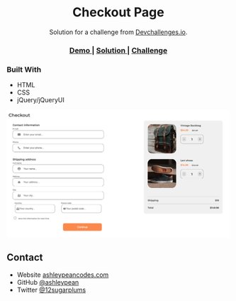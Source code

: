 <h1 align="center">Checkout Page</h1>

<div align="center">
   Solution for a challenge from  <a href="http://devchallenges.io" target="_blank">Devchallenges.io</a>.
</div>

<div align="center">
  <h3>
    <a href="http://checkout-page-for-udacity.s3-website.us-east-2.amazonaws.com">
      Demo
    </a>
    <span> | </span>
    <a href="https://github.com/ashleypean/checkout-page">
      Solution
    </a>
    <span> | </span>
    <a href="https://devchallenges.io/challenges/0J1NxxGhOUYVqihwegfO">
      Challenge
    </a>
  </h3>
</div>

### Built With

- HTML
- CSS
- jQuery/jQueryUI

![screenshot](https://github.com/ashleypean/checkout-page/blob/main/img/screenshot.png?raw=true)

## Contact

- Website [ashleypeancodes.com](https://ashleypeancodes.com)
- GitHub [@ashleypean](https://github.com/ashleypean)
- Twitter [@12sugarplums](https://twitter.com/12sugarplums)
